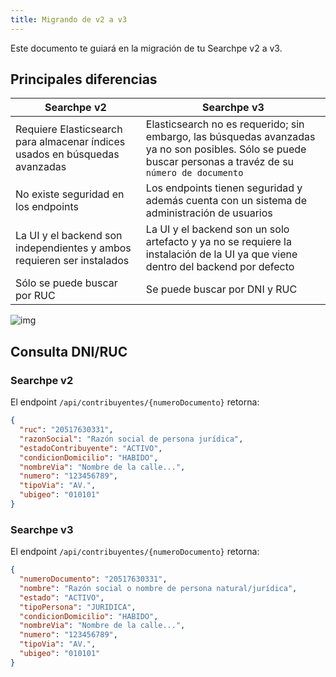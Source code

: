 ```yaml
---
title: Migrando de v2 a v3
---
```


Este documento te guiará en la migración de tu Searchpe v2 a v3.

## Principales diferencias

| Searchpe v2                                                                 | Searchpe v3                                                                                                                                                |
| --------------------------------------------------------------------------- | ---------------------------------------------------------------------------------------------------------------------------------------------------------- |
| Requiere Elasticsearch para almacenar índices usados en búsquedas avanzadas | Elasticsearch no es requerido; sin embargo, las búsquedas avanzadas ya no son posibles. Sólo se puede buscar personas a travéz de su `número de documento` |
| No existe seguridad en los endpoints                                        | Los endpoints tienen seguridad y además cuenta con un sistema de administración de usuarios                                                                |
| La UI y el backend son independientes y ambos requieren ser instalados      | La UI y el backend son un solo artefacto y ya no se requiere la instalación de la UI ya que viene dentro del backend por defecto                           |
| Sólo se puede buscar por RUC                                                | Se puede buscar por DNI y RUC                                                                                                                              |

![img](/img/searchpe/new-version.png "Seachpe new version")

## Consulta DNI/RUC

### Searchpe v2

El endpoint `/api/contribuyentes/{numeroDocumento}` retorna:

```json {2-4}
{
  "ruc": "20517630331",
  "razonSocial": "Razón social de persona jurídica",
  "estadoContribuyente": "ACTIVO",
  "condicionDomicilio": "HABIDO",
  "nombreVia": "Nombre de la calle...",
  "numero": "123456789",
  "tipoVia": "AV.",
  "ubigeo": "010101"
}
```

### Searchpe v3

El endpoint `/api/contribuyentes/{numeroDocumento}` retorna:

```json {2-5}
{
  "numeroDocumento": "20517630331",
  "nombre": "Razón social o nombre de persona natural/jurídica",
  "estado": "ACTIVO",
  "tipoPersona": "JURIDICA",
  "condicionDomicilio": "HABIDO",
  "nombreVia": "Nombre de la calle...",
  "numero": "123456789",
  "tipoVia": "AV.",
  "ubigeo": "010101"
}
```
